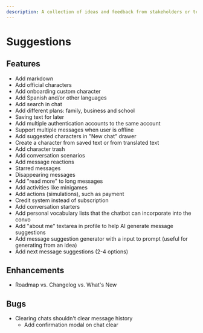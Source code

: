```yaml
---
description: A collection of ideas and feedback from stakeholders or team members.
---
```


# Suggestions

## Features

- Add markdown
- Add official characters
- Add onboarding custom character
- Add Spanish and/or other languages
- Add search in chat
- Add different plans: family, business and school
- Saving text for later
- Add multiple authentication accounts to the same account
- Support multiple messages when user is offline
- Add suggested characters in "New chat" drawer
- Create a character from saved text or from translated text
- Add character trash
- Add conversation scenarios
- Add message reactions
- Starred messages
- Disappearing messages
- Add "read more" to long messages
- Add activities like minigames
- Add actions (simulations), such as payment
- Credit system instead of subscription
- Add conversation starters
- Add personal vocabulary lists that the chatbot can incorporate into the convo
- Add "about me" textarea in profile to help AI generate message suggestions
- Add message suggestion generator with a input to prompt (useful for generating from an idea)
- Add next message suggestions (2-4 options)

## Enhancements

- Roadmap vs. Changelog vs. What's New

## Bugs

- Clearing chats shouldn't clear message history
  - Add confirmation modal on chat clear
